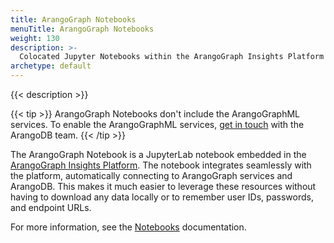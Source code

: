 ```yaml
---
title: ArangoGraph Notebooks
menuTitle: ArangoGraph Notebooks
weight: 130
description: >-
  Colocated Jupyter Notebooks within the ArangoGraph Insights Platform
archetype: default
---
```

{{< description >}}

{{< tip >}}
ArangoGraph Notebooks don't include the ArangoGraphML services.
To enable the ArangoGraphML services, 
[get in touch](https://www.arangodb.com/contact/)
with the ArangoDB team.
{{< /tip >}}

The ArangoGraph Notebook is a JupyterLab notebook embedded in the
[ArangoGraph Insights Platform](https://cloud.arangodb.com/).
The notebook integrates seamlessly with the platform,
automatically connecting to ArangoGraph services and ArangoDB.
This makes it much easier to leverage these resources without having
to download any data locally or to remember user IDs, passwords, and endpoint URLs.

For more information, see the [Notebooks](../arangograph/notebooks.md) documentation.